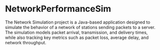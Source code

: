 # NetworkPerformanceSim
The Network Simulation project is a Java-based application designed to simulate the behavior of a network of stations sending packets to a server. The simulation models packet arrival, transmission, and delivery times, while also tracking key metrics such as packet loss, average delay, and network throughput.
